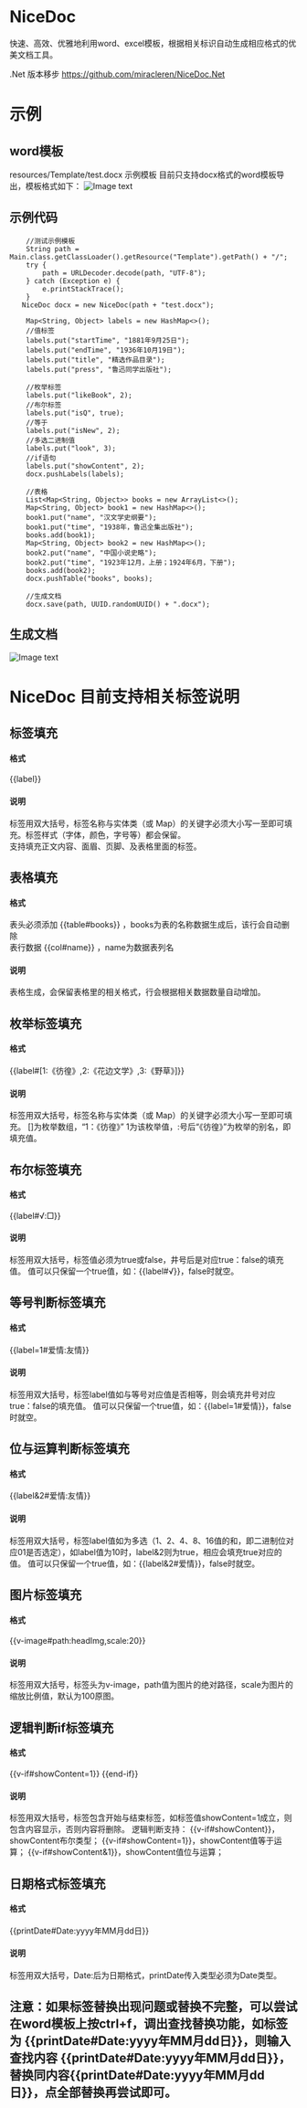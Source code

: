 # NiceDoc

快速、高效、优雅地利用word、excel模板，根据相关标识自动生成相应格式的优美文档工具。

.Net 版本移步 https://github.com/miracleren/NiceDoc.Net

# 示例

## word模板

resources/Template/test.docx 示例模板 目前只支持docx格式的word模板导出，模板格式如下：
![Image text](images/tem.png)

## 示例代码

        //测试示例模板
        String path = Main.class.getClassLoader().getResource("Template").getPath() + "/";
        try {
            path = URLDecoder.decode(path, "UTF-8");
        } catch (Exception e) {
            e.printStackTrace();
        }
       NiceDoc docx = new NiceDoc(path + "test.docx");

        Map<String, Object> labels = new HashMap<>();
        //值标签
        labels.put("startTime", "1881年9月25日");
        labels.put("endTime", "1936年10月19日");
        labels.put("title", "精选作品目录");
        labels.put("press", "鲁迅同学出版社");

        //枚举标签
        labels.put("likeBook", 2);
        //布尔标签
        labels.put("isQ", true);
        //等于
        labels.put("isNew", 2);
        //多选二进制值
        labels.put("look", 3);
        //if语句
        labels.put("showContent", 2);
        docx.pushLabels(labels);

        //表格
        List<Map<String, Object>> books = new ArrayList<>();
        Map<String, Object> book1 = new HashMap<>();
        book1.put("name", "汉文学史纲要");
        book1.put("time", "1938年，鲁迅全集出版社");
        books.add(book1);
        Map<String, Object> book2 = new HashMap<>();
        book2.put("name", "中国小说史略");
        book2.put("time", "1923年12月，上册；1924年6月，下册");
        books.add(book2);
        docx.pushTable("books", books);

        //生成文档
        docx.save(path, UUID.randomUUID() + ".docx");

## 生成文档

![Image text](images/res.png)

# NiceDoc 目前支持相关标签说明

## 标签填充

#### 格式

{{label}}

#### 说明

标签用双大括号，标签名称与实体类（或 Map）的关键字必须大小写一至即可填充。标签样式（字体，颜色，字号等）都会保留。
</br>支持填充正文内容、面眉、页脚、及表格里面的标签。

## 表格填充

#### 格式

表头必须添加 {{table#books}} ，books为表的名称数据生成后，该行会自动删除
</br>表行数据 {{col#name}} ，name为数据表列名

#### 说明

表格生成，会保留表格里的相关格式，行会根据相关数据数量自动增加。

## 枚举标签填充

#### 格式

{{label#[1:《彷徨》,2:《花边文学》,3:《野草》]}}

#### 说明

标签用双大括号，标签名称与实体类（或 Map）的关键字必须大小写一至即可填充。
[]为枚举数组，“1：《彷徨》” 1为该枚举值，:号后“《彷徨》”为枚举的别名，即填充值。

## 布尔标签填充

#### 格式

{{label#√:□}}

#### 说明

标签用双大括号，标签值必须为true或false，井号后是对应true：false的填充值。 值可以只保留一个true值，如：{{label#√}}，false时就空。

## 等号判断标签填充

#### 格式

{{label=1#爱情:友情}}

#### 说明

标签用双大括号，标签label值如与等号对应值是否相等，则会填充井号对应true：false的填充值。 值可以只保留一个true值，如：{{label=1#爱情}}，false时就空。

## 位与运算判断标签填充

#### 格式

{{label&2#爱情:友情}}

#### 说明

标签用双大括号，标签label值如为多选（1、2、4、8、16值的和，即二进制位对应01是否选定），如label值为10时，label&2则为true，相应会填充true对应的值。
值可以只保留一个true值，如：{{label&2#爱情}}，false时就空。

## 图片标签填充

#### 格式

{{v-image#path:headImg,scale:20}}

#### 说明

标签用双大括号，标签头为v-image，path值为图片的绝对路径，scale为图片的缩放比例值，默认为100原图。

## 逻辑判断if标签填充

#### 格式

{{v-if#showContent=1}} {{end-if}}

#### 说明

标签用双大括号，标签包含开始与结束标签，如标签值showContent=1成立，则包含内容显示，否则内容将删除。 逻辑判断支持： {{v-if#showContent}}，showContent布尔类型；
{{v-if#showContent=1}}，showContent值等于运算； {{v-if#showContent&1}}，showContent值位与运算；

## 日期格式标签填充

#### 格式

{{printDate#Date:yyyy年MM月dd日}}

#### 说明

标签用双大括号，Date:后为日期格式，printDate传入类型必须为Date类型。



## 注意：如果标签替换出现问题或替换不完整，可以尝试在word模板上按ctrl+f，调出查找替换功能，如标签为 {{printDate#Date:yyyy年MM月dd日}}，则输入查找内容 {{printDate#Date:yyyy年MM月dd日}}，替换同内容{{printDate#Date:yyyy年MM月dd日}}，点全部替换再尝试即可。